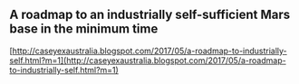 ## A roadmap to an industrially self-sufficient Mars base in the minimum time
  
  [http://caseyexaustralia.blogspot.com/2017/05/a-roadmap-to-industrially-self.html?m=1](http://caseyexaustralia.blogspot.com/2017/05/a-roadmap-to-industrially-self.html?m=1)
